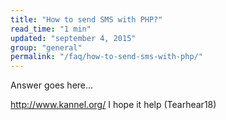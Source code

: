 ```yaml
---
title: "How to send SMS with PHP?"
read_time: "1 min"
updated: "september 4, 2015"
group: "general"
permalink: "/faq/how-to-send-sms-with-php/"
---
```


Answer goes here...

http://www.kannel.org/   I hope it help (Tearhear18)
